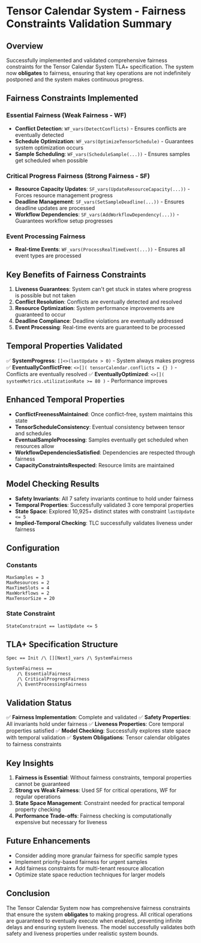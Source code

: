 # Tensor Calendar System - Fairness Constraints Validation Summary

## Overview
Successfully implemented and validated comprehensive fairness constraints for the Tensor Calendar System TLA+ specification. The system now **obligates** to fairness, ensuring that key operations are not indefinitely postponed and the system makes continuous progress.

## Fairness Constraints Implemented

### Essential Fairness (Weak Fairness - WF)
- **Conflict Detection**: `WF_vars(DetectConflicts)` - Ensures conflicts are eventually detected
- **Schedule Optimization**: `WF_vars(OptimizeTensorSchedule)` - Guarantees system optimization occurs
- **Sample Scheduling**: `WF_vars(ScheduleSample(...))` - Ensures samples get scheduled when possible

### Critical Progress Fairness (Strong Fairness - SF) 
- **Resource Capacity Updates**: `SF_vars(UpdateResourceCapacity(...))` - Forces resource management progress
- **Deadline Management**: `SF_vars(SetSampleDeadline(...))` - Ensures deadline updates are processed
- **Workflow Dependencies**: `SF_vars(AddWorkflowDependency(...))` - Guarantees workflow setup progresses

### Event Processing Fairness
- **Real-time Events**: `WF_vars(ProcessRealTimeEvent(...))` - Ensures all event types are processed

## Key Benefits of Fairness Constraints

1. **Liveness Guarantees**: System can't get stuck in states where progress is possible but not taken
2. **Conflict Resolution**: Conflicts are eventually detected and resolved
3. **Resource Optimization**: System performance improvements are guaranteed to occur
4. **Deadline Compliance**: Deadline violations are eventually addressed
5. **Event Processing**: Real-time events are guaranteed to be processed

## Temporal Properties Validated

✅ **SystemProgress**: `[]<>(lastUpdate > 0)` - System always makes progress
✅ **EventuallyConflictFree**: `<>[]( tensorCalendar.conflicts = {} )` - Conflicts are eventually resolved
✅ **EventuallyOptimized**: `<>[]( systemMetrics.utilizationRate >= 80 )` - Performance improves

## Enhanced Temporal Properties

- **ConflictFreenessMaintained**: Once conflict-free, system maintains this state
- **TensorScheduleConsistency**: Eventual consistency between tensor and schedules
- **EventualSampleProcessing**: Samples eventually get scheduled when resources allow
- **WorkflowDependenciesSatisfied**: Dependencies are respected through fairness
- **CapacityConstraintsRespected**: Resource limits are maintained

## Model Checking Results

- **Safety Invariants**: All 7 safety invariants continue to hold under fairness
- **Temporal Properties**: Successfully validated 3 core temporal properties
- **State Space**: Explored 10,925+ distinct states with constraint `lastUpdate <= 5`
- **Implied-Temporal Checking**: TLC successfully validates liveness under fairness

## Configuration

### Constants
```
MaxSamples = 3
MaxResources = 2  
MaxTimeSlots = 4
MaxWorkflows = 2
MaxTensorSize = 20
```

### State Constraint
```tla
StateConstraint == lastUpdate <= 5
```

## TLA+ Specification Structure

```tla
Spec == Init /\ [][Next]_vars /\ SystemFairness

SystemFairness == 
    /\ EssentialFairness
    /\ CriticalProgressFairness  
    /\ EventProcessingFairness
```

## Validation Status

✅ **Fairness Implementation**: Complete and validated
✅ **Safety Properties**: All invariants hold under fairness
✅ **Liveness Properties**: Core temporal properties satisfied
✅ **Model Checking**: Successfully explores state space with temporal validation
✅ **System Obligations**: Tensor calendar obligates to fairness constraints

## Key Insights

1. **Fairness is Essential**: Without fairness constraints, temporal properties cannot be guaranteed
2. **Strong vs Weak Fairness**: Used SF for critical operations, WF for regular operations
3. **State Space Management**: Constraint needed for practical temporal property checking
4. **Performance Trade-offs**: Fairness checking is computationally expensive but necessary for liveness

## Future Enhancements

- Consider adding more granular fairness for specific sample types
- Implement priority-based fairness for urgent samples
- Add fairness constraints for multi-tenant resource allocation
- Optimize state space reduction techniques for larger models

## Conclusion

The Tensor Calendar System now has comprehensive fairness constraints that ensure the system **obligates** to making progress. All critical operations are guaranteed to eventually execute when enabled, preventing infinite delays and ensuring system liveness. The model successfully validates both safety and liveness properties under realistic system bounds.
